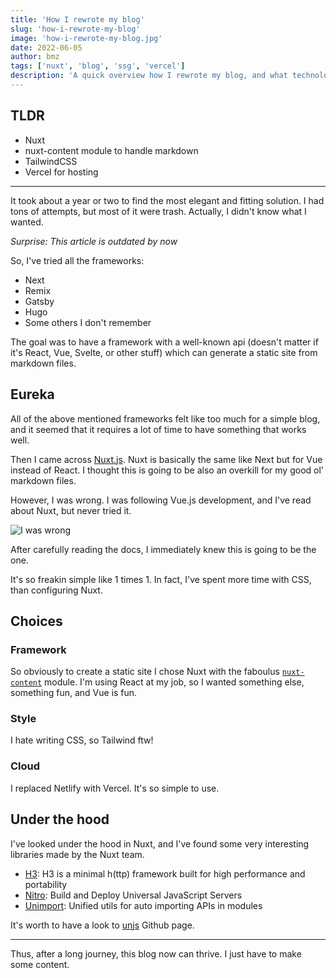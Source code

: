 ```yaml
---
title: 'How I rewrote my blog'
slug: 'how-i-rewrote-my-blog'
image: 'how-i-rewrote-my-blog.jpg'
date: 2022-06-05
author: bmz
tags: ['nuxt', 'blog', 'ssg', 'vercel']
description: 'A quick overview how I rewrote my blog, and what technologies I chose.'
---
```


## TLDR

- Nuxt
- nuxt-content module to handle markdown
- TailwindCSS
- Vercel for hosting
---
It took about a year or two to find the most elegant and fitting solution. I had tons of attempts, but most of it were trash. Actually, I didn't know what I wanted.

*Surprise: This article is outdated by now*

So, I've tried all the frameworks:

- Next
- Remix
- Gatsby
- Hugo
- Some others I don't remember

The goal was to have a framework with a well-known api (doesn't matter if it's React, Vue, Svelte, or other stuff) which can generate a static site from markdown files.

## Eureka

All of the above mentioned frameworks felt like too much for a simple blog, and it seemed that it requires a lot of time to have something that works well.

Then I came across [Nuxt.js](https://nuxtjs.org/). Nuxt is basically the same like Next but for Vue instead of React. I thought this is going to be also an overkill for my good ol' markdown files.

However, I was wrong. I was following Vue.js development, and I've read about Nuxt, but never tried it.

![I was wrong](https://c.tenor.com/_mDYMNndgPkAAAAC/thorin-never-been-so-wrong.gif)

After carefully reading the docs, I immediately knew this is going to be the one.

It's so freakin simple like 1 times 1. In fact, I've spent more time with CSS, than configuring Nuxt.

## Choices

### Framework

So obviously to create a static site I chose Nuxt with the faboulus [`nuxt-content`](https://content.nuxtjs.org/) module.
I'm using React at my job, so I wanted something else, something fun, and Vue is fun.

### Style

I hate writing CSS, so Tailwind ftw!

### Cloud

I replaced Netlify with Vercel. It's so simple to use.

## Under the hood

I've looked under the hood in Nuxt, and I've found some very interesting libraries made by the Nuxt team.

- [H3](https://github.com/unjs/h3): H3 is a minimal h(ttp) framework built for high performance and portability
- [Nitro](https://github.com/unjs/nitro): Build and Deploy Universal JavaScript Servers
- [Unimport](https://github.com/unjs/unimport): Unified utils for auto importing APIs in modules

It's worth to have a look to [unjs](https://github.com/unjs) Github page.

---

Thus, after a long journey, this blog now can thrive. I just have to make some content.

